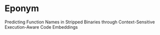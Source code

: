 # Eponym
Predicting Function Names in Stripped Binaries through Context-Sensitive Execution-Aware Code Embeddings
